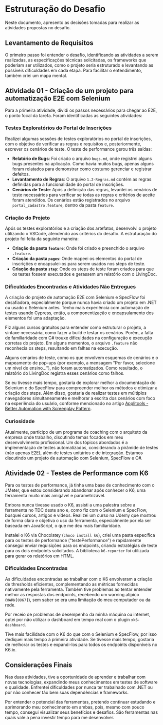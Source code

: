 # Estruturação do Desafio

Neste documento, apresento as decisões tomadas para realizar as atividades propostas no desafio.

## Levantamento de Requisitos

O primeiro passo foi entender o desafio, identificando as atividades a serem realizadas, as especificações técnicas solicitadas, os frameworks que poderiam ser utilizados, como o projeto seria estruturado e levantando as possíveis dificuldades em cada etapa. Para facilitar o entendimento, também criei um mapa mental.

## Atividade 01 - Criação de um projeto para automatização E2E com Selenium

Para a primeira atividade, dividi os passos necessários para chegar ao E2E, o ponto focal da tarefa. Foram identificadas as seguintes atividades:

### Testes Exploratórios do Portal de Inscrições

Realizei algumas sessões de testes exploratórios no portal de inscrições, com o objetivo de verificar as regras e requisitos e, posteriormente, escrever os cenários de teste. O teste de performance gerou três saídas:

- **Relatório de Bugs**: Foi criado o arquivo `bugs.md`, onde registrei alguns bugs presentes na aplicação. Como havia muitos bugs, apenas alguns foram relatados para demonstrar como costumo gerenciar e registrar defeitos.
- **Levantamento de Regras**: O arquivo `1.2-Regras.md` contém as regras definidas para a funcionalidade do portal de inscrições.
- **Cenários de Teste**: Após a definição das regras, levantei os cenários de teste necessários para verificar se todas as regras e critérios de aceite foram atendidos. Os cenários estão registrados no arquivo `portal_cadastro.feature`, dentro da pasta `feature`.

### Criação do Projeto

Após os testes exploratórios e a criação dos artefatos, desenvolvi o projeto utilizando o VSCode, atendendo aos critérios do desafio. A estruturação do projeto foi feita da seguinte maneira:

- **Criação da pasta `feature`**: Onde foi criado e preenchido o arquivo `.feature`.
- **Criação da pasta `pages`**: Onde mapeei os elementos do portal de inscrições e encapsulei-os para serem usados nos steps de teste.
- **Criação da pasta `step`**: Onde os steps de teste foram criados para que os testes fossem executados e gerassem um relatório com o LivingDoc.

### Dificuldades Encontradas e Atividades Não Entregues

A criação do projeto de automação E2E com Selenium e SpecFlow foi desafiadora, especialmente porque nunca havia criado um projeto em .NET ou usado o Selenium antes. Tenho mais experiência com automação de testes usando Cypress, então, a componentização e encapsulamento dos elementos foi uma adaptação.

Fiz alguns cursos gratuitos para entender como estruturar o projeto, a sintaxe necessária, como fazer a build e testar os cenários. Porém, a falta de familiaridade com C# trouxe dificuldades na configuração e execução corretas do projeto. Em alguns momentos, o arquivo `.feature` não reconhecia os steps, resultando em falhas na execução.

Alguns cenários de teste, como os que envolvem esquemas de cenários e o mapeamento de pop-ups (por exemplo, a mensagem "Por favor, selecione um nível de ensino..."), não foram automatizados. Como resultado, o relatório do LivingDoc registra esses cenários como falhos.

Se eu tivesse mais tempo, gostaria de explorar melhor a documentação do Selenium e do SpecFlow para compreender melhor os métodos e otimizar a criação dos steps. Além disso, gostaria de realizar testes em múltiplos navegadores simultaneamente e melhorar a escrita dos cenários com foco na experiência do usuário, conforme mencionado no artigo [Applitools - Better Automation with Screenplay Pattern](https://applitools.com/blog/better-automation-screenplay-pattern/).

### Curiosidade

Atualmente, participo de um programa de coaching com o arquiteto da empresa onde trabalho, discutindo temas focados em meu desenvolvimento profissional. Um dos tópicos abordados é a implementação de testes automatizados, considerando a pirâmide de testes (não apenas E2E), além de testes unitários e de integração. Estamos discutindo um projeto de automação com Selenium, SpecFlow e C#.

## Atividade 02 - Testes de Performance com K6

Para os testes de performance, já tinha uma base de conhecimento com o JMeter, que estou considerando abandonar após conhecer o K6, uma ferramenta muito mais amigável e parametrizável.

Embora nunca tivesse usado o K6, assisti a uma palestra sobre a ferramenta no TDC deste ano e, como fiz com o Selenium e SpecFlow, busquei cursos, artigos e vídeos. Realizei um curso na Udemy que mostrou de forma clara e objetiva o uso da ferramenta, especialmente por ela ser baseada em JavaScript, o que me deu mais familiaridade.

Instalei o K6 via Chocolatey (`choco install k6`), criei uma pasta específica para os testes de performance ("testePerformance") e rapidamente consegui enviar requisições para os endpoints, criando estratégias de teste para os dois endpoints solicitados. A biblioteca `k6-reporter` foi utilizada para gerar os relatórios em HTML.

### Dificuldades Encontradas

As dificuldades encontradas ao trabalhar com o K6 envolveram a criação de thresholds eficientes, complementando as métricas fornecidas nativamente pela ferramenta. Também tive problemas ao tentar entender melhor as respostas dos endpoints, recebendo um warning atípico (`WARN[0067]`), sem saber se era uma limitação do meu computador ou da rede.

Por receio de problemas de desempenho da minha máquina ou internet, optei por não utilizar o dashboard em tempo real com o plugin `xk6-dashboard`.

Tive mais facilidade com o K6 do que com o Selenium e SpecFlow, por isso dediquei mais tempo à primeira atividade. Se tivesse mais tempo, gostaria de melhorar os testes e expandi-los para todos os endpoints disponíveis no K6.io.

## Considerações Finais

Nas duas atividades, tive a oportunidade de aprender e trabalhar com novas tecnologias, expandindo meus conhecimentos em testes de software e qualidade. Enfrentei dificuldades por nunca ter trabalhado com .NET ou por não conhecer tão bem suas dependências e frameworks.

Por entender o potencial das ferramentas, pretendo continuar estudando e aprimorando meu conhecimento em ambas, pois, mesmo com pouco tempo, consegui visualizar seus benefícios e desafios. São ferramentas nas quais vale a pena investir tempo para me desenvolver.
